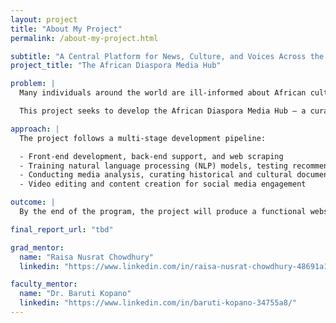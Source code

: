 ```yaml
---
layout: project
title: "About My Project"
permalink: /about-my-project.html

subtitle: "A Central Platform for News, Culture, and Voices Across the African Diaspora"
project_title: "The African Diaspora Media Hub"

problem: |
  Many individuals around the world are ill-informed about African culture. There are significant informational gaps and underrepresented narratives that remain unheard, with limited cross-cultural connections among people of African descent globally.

  This project seeks to develop the African Diaspora Media Hub — a curated digital platform designed to aggregate, centralize, and share news, cultural insights, and historical context related to the global African diaspora.

approach: |
  The project follows a multi-stage development pipeline:

  - Front-end development, back-end support, and web scraping
  - Training natural language processing (NLP) models, testing recommendation systems, and analyzing user data
  - Conducting media analysis, curating historical and cultural documentation, and implementing fact-checking workflows
  - Video editing and content creation for social media engagement

outcome: |
  By the end of the program, the project will produce a functional website with integrated APIs and interactive features. Visitors will be able to explore news, stories, and cultural content relevant to the African diaspora, fostering greater global understanding and connection.

final_report_url: "tbd"

grad_mentor:
  name: "Raisa Nusrat Chowdhury"
  linkedin: "https://www.linkedin.com/in/raisa-nusrat-chowdhury-48691a1a5/"

faculty_mentor:
  name: "Dr. Baruti Kopano"
  linkedin: "https://www.linkedin.com/in/baruti-kopano-34755a8/"
---
```

